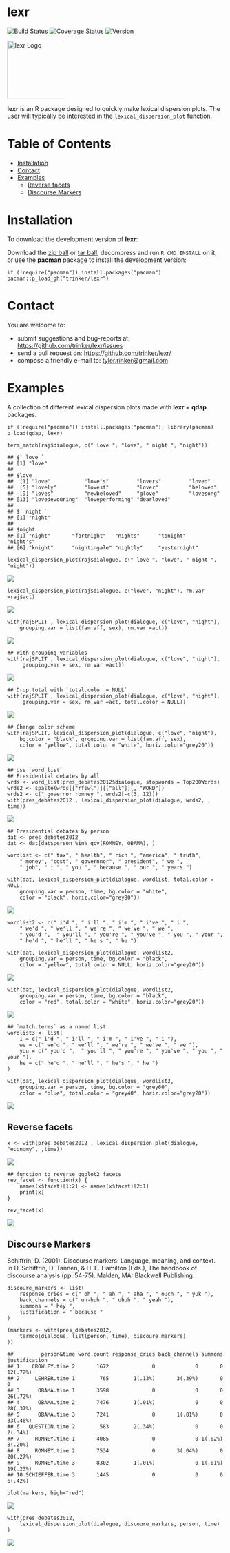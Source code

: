 lexr
============


[![Build
Status](https://travis-ci.org/trinker/lexr.svg?branch=master)](https://travis-ci.org/trinker/lexr)
[![Coverage
Status](https://coveralls.io/repos/trinker/lexr/badge.svg?branch=master)](https://coveralls.io/r/trinker/lexr?branch=master)
<a href="https://img.shields.io/badge/Version-0.0.1-orange.svg"><img src="https://img.shields.io/badge/Version-0.0.1-orange.svg" alt="Version"/></a>
</p>
<img src="inst/lexr_logo/r_lexr.png" width="135" alt="lexr Logo">

**lexr** is an R package designed to quickly make lexical dispersion
plots. The user will typically be interested in the
`lexical_dispersion_plot` function.


Table of Contents
============

-   [Installation](#installation)
-   [Contact](#contact)
-   [Examples](#examples)
    -   [Reverse facets](#reverse-facets)
    -   [Discourse Markers](#discourse-markers)

Installation
============


To download the development version of **lexr**:

Download the [zip ball](https://github.com/trinker/lexr/zipball/master)
or [tar ball](https://github.com/trinker/lexr/tarball/master),
decompress and run `R CMD INSTALL` on it, or use the **pacman** package
to install the development version:

    if (!require("pacman")) install.packages("pacman")
    pacman::p_load_gh("trinker/lexr")

Contact
=======

You are welcome to: 
* submit suggestions and bug-reports at: <https://github.com/trinker/lexr/issues> 
* send a pull request on: <https://github.com/trinker/lexr/> 
* compose a friendly e-mail to: <tyler.rinker@gmail.com>


Examples
========

A collection of different lexical dispersion plots made with **lexr** +
**qdap** packages.

    if (!require("pacman")) install.packages("pacman"); library(pacman)
    p_load(qdap, lexr)

    term_match(raj$dialogue, c(" love ", "love", " night ", "night"))

    ## $` love `
    ## [1] "love"
    ## 
    ## $love
    ##  [1] "love"           "love's"         "lovers"         "loved"         
    ##  [5] "lovely"         "lovest"         "lover"          "beloved"       
    ##  [9] "loves"          "newbeloved"     "glove"          "lovesong"      
    ## [13] "lovedevouring"  "loveperforming" "dearloved"     
    ## 
    ## $` night `
    ## [1] "night"
    ## 
    ## $night
    ## [1] "night"       "fortnight"   "nights"      "tonight"     "night's"    
    ## [6] "knight"      "nightingale" "nightly"     "yesternight"

    lexical_dispersion_plot(raj$dialogue, c(" love ", "love", " night ", "night"))

![](inst/figure/unnamed-chunk-3-1.png)

    lexical_dispersion_plot(raj$dialogue, c("love", "night"), rm.var =raj$act)

![](inst/figure/unnamed-chunk-3-2.png)

    with(rajSPLIT , lexical_dispersion_plot(dialogue, c("love", "night"),
        grouping.var = list(fam.aff, sex), rm.var =act))

![](inst/figure/unnamed-chunk-3-3.png)

    ## With grouping variables
    with(rajSPLIT , lexical_dispersion_plot(dialogue, c("love", "night"),
         grouping.var = sex, rm.var =act))

![](inst/figure/unnamed-chunk-3-4.png)

    ## Drop total with `total.color = NULL`
    with(rajSPLIT , lexical_dispersion_plot(dialogue, c("love", "night"),
         grouping.var = sex, rm.var =act, total.color = NULL))

![](inst/figure/unnamed-chunk-3-5.png)

    ## Change color scheme
    with(rajSPLIT, lexical_dispersion_plot(dialogue, c("love", "night"),
        bg.color = "black", grouping.var = list(fam.aff, sex),
        color = "yellow", total.color = "white", horiz.color="grey20"))

![](inst/figure/unnamed-chunk-3-6.png)

    ## Use `word_list`
    ## Presidential debates by all
    wrds <- word_list(pres_debates2012$dialogue, stopwords = Top200Words)
    wrds2 <- spaste(wrds[["rfswl"]][["all"]][, "WORD"])
    wrds2 <- c(" governor romney ", wrds2[-c(3, 12)])
    with(pres_debates2012 , lexical_dispersion_plot(dialogue, wrds2, , time))

![](inst/figure/unnamed-chunk-3-7.png)

    ## Presidential debates by person
    dat <- pres_debates2012
    dat <- dat[dat$person %in% qcv(ROMNEY, OBAMA), ]

    wordlist <- c(" tax", " health", " rich ", "america", " truth",
        " money", "cost", " governnor", " president", " we ",
        " job", " i ", " you ", " because ", " our ", " years ")

    with(dat, lexical_dispersion_plot(dialogue, wordlist, total.color = NULL,
        grouping.var = person, time, bg.color = "white",
        color = "black", horiz.color="grey80"))

![](inst/figure/unnamed-chunk-4-1.png)

    wordlist2 <- c(" i'd ", " i'll ", " i'm ", " i've ", " i ",
        " we'd ", " we'll ", " we're ", " we've ", " we ",
        " you'd ",  " you'll ", " you're ", " you've ", " you ", " your ",
        " he'd ", " he'll ", " he's ", " he ")

    with(dat, lexical_dispersion_plot(dialogue, wordlist2,
        grouping.var = person, time, bg.color = "black",
        color = "yellow", total.color = NULL, horiz.color="grey20"))

![](inst/figure/unnamed-chunk-4-2.png)

    with(dat, lexical_dispersion_plot(dialogue, wordlist2, 
        grouping.var = person, time, bg.color = "black",
        color = "red", total.color = "white", horiz.color="grey20"))

![](inst/figure/unnamed-chunk-4-3.png)

    ## `match.terms` as a named list
    wordlist3 <- list(
        I = c(" i'd ", " i'll ", " i'm ", " i've ", " i "),
        we = c(" we'd ", " we'll ", " we're ", " we've ", " we "),
        you = c(" you'd ",  " you'll ", " you're ", " you've ", " you ", " your "),
        he = c(" he'd ", " he'll ", " he's ", " he ")
    )

    with(dat, lexical_dispersion_plot(dialogue, wordlist3,
        grouping.var = person, time, bg.color = "grey60",
        color = "blue", total.color = "grey40", horiz.color="grey20"))

![](inst/figure/unnamed-chunk-5-1.png)

Reverse facets
--------------

    x <- with(pres_debates2012 , lexical_dispersion_plot(dialogue, "economy", ,time))

![](inst/figure/unnamed-chunk-6-1.png)

    ## function to reverse ggplot2 facets
    rev_facet <- function(x) {
        names(x$facet)[1:2] <- names(x$facet)[2:1]
        print(x)
    }

    rev_facet(x)

![](inst/figure/unnamed-chunk-6-2.png)

Discourse Markers
-----------------

Schiffrin, D. (2001). Discourse markers: Language, meaning, and
context.  
 In D. Schiffrin, D. Tannen, & H. E. Hamilton (Eds.), The handbook of  
 discourse analysis (pp. 54-75). Malden, MA: Blackwell Publishing.

    discoure_markers <- list(
        response_cries = c(" oh ", " ah ", " aha ", " ouch ", " yuk "),
        back_channels = c(" uh-huh ", " uhuh ", " yeah "),
        summons = " hey ",
        justification = " because "
    )

    (markers <- with(pres_debates2012,
        termco(dialogue, list(person, time), discoure_markers)
    ))

    ##         person&time word.count response_cries back_channels summons justification
    ## 1    CROWLEY.time 2       1672              0             0       0      12(.72%)
    ## 2     LEHRER.time 1        765        1(.13%)       3(.39%)       0             0
    ## 3      OBAMA.time 1       3598              0             0       0      26(.72%)
    ## 4      OBAMA.time 2       7476        1(.01%)             0       0      28(.37%)
    ## 5      OBAMA.time 3       7241              0       1(.01%)       0      33(.46%)
    ## 6   QUESTION.time 2        583        2(.34%)             0       0       2(.34%)
    ## 7     ROMNEY.time 1       4085              0             0 1(.02%)       8(.20%)
    ## 8     ROMNEY.time 2       7534              0       3(.04%)       0      20(.27%)
    ## 9     ROMNEY.time 3       8302        1(.01%)             0 1(.01%)      19(.23%)
    ## 10 SCHIEFFER.time 3       1445              0             0       0       6(.42%)

    plot(markers, high="red")

![](inst/figure/unnamed-chunk-7-1.png)

    with(pres_debates2012,
        lexical_dispersion_plot(dialogue, discoure_markers, person, time)
    )

![](inst/figure/unnamed-chunk-7-2.png)